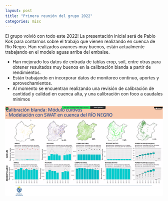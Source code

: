 ```yaml
---
layout: post
title: "Primera reunión del grupo 2022"
categories: misc
---
```


El grupo volvió con todo este 2022! La presentación inicial será de Pablo Kok para contarnos sobre el trabajo que vienen realizando en cuenca de Río Negro. Han realizados avances muy buenos, están actualmente trabajando en el modelo aguas arriba del embalse.  
* Han mejorado los datos de entrada de tablas crop, soil, entre otras para obtener resultados muy buenos en la calibración blanda a partir de rendimientos.
* Están trabajando en incorporar datos de monitoreo continuo, aportes y  aprovechamientos. 
* Al momento se encuentran realizando una revisión de calibración de cantidad y calidad en cuenca alta, y una calibración con foco a caudales minimos

![slide1](/images/pptpres1.png)



